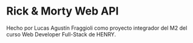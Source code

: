 # Rick & Morty Web API 

Hecho por Lucas Agustín Fraggioli como proyecto integrador del M2 del curso Web Developer Full-Stack de HENRY.
